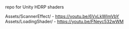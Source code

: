 repo for Unity HDRP shaders

 Assets/ScannerEffect/ - https://youtu.be/6VxLkWImVbY
 Assets/LoadingShader/ - https://youtu.be/FNeyc532wWM
 
